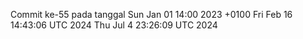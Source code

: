 Commit ke-55 pada tanggal Sun Jan 01 14:00 2023 +0100
Fri Feb 16 14:43:06 UTC 2024
Thu Jul  4 23:26:09 UTC 2024
